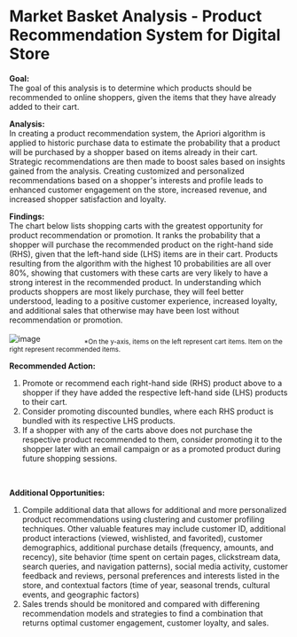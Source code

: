 # Market Basket Analysis - Product Recommendation System for Digital Store

**Goal:**<br>
The goal of this analysis is to determine which products should be recommended to online shoppers, given the items that they have already added to their cart.<br>

**Analysis:**<br>
In creating a product recommendation system, the Apriori algorithm is applied to historic purchase data to estimate the probability that a product will be purchased by a shopper based on items already in their cart. Strategic recommendations are then made to boost sales based on insights gained from the analysis. Creating customized and personalized recommendations based on a shopper's interests and profile leads to enhanced customer engagement on the store, increased revenue, and increased shopper satisfaction and loyalty.  

**Findings:**<br>
The chart below lists shopping carts with the greatest opportunity for product recommendation or promotion. It ranks the probability that a shopper will purchase the recommended product on the right-hand side (RHS), given that the left-hand side (LHS) items are in their cart. Products resulting from the algorithm with the highest 10 probabilities are all over 80%, showing that customers with these carts are very likely to have a strong interest in the recommended product. In understanding which products shoppers are most likely purchase, they will feel better understood, leading to a positive customer experience, increased loyalty, and additional sales that otherwise may have been lost without recommendation or promotion.<br>
<br>
![image](https://user-images.githubusercontent.com/30391113/171098428-a32f11ee-8e3f-41c1-be6a-fd9072a8fb62.png)
&nbsp;&nbsp;&nbsp;&nbsp;&nbsp;&nbsp;&nbsp;&nbsp;&nbsp;&nbsp;&nbsp;&nbsp;&nbsp;&nbsp;&nbsp;&nbsp;&nbsp;&nbsp;&nbsp;<sub>*On the y-axis, items on the left represent cart items. Item on the right represent recommended items.</sub>
<br>

**Recommended Action:<br>**
1. Promote or recommend each right-hand side (RHS) product above to a shopper if they have added the respective left-hand side (LHS) products to their cart.<br>
2. Consider promoting discounted bundles, where each RHS product is bundled with its respective LHS products.    
3. If a shopper with any of the carts above does not purchase the respective product recommended to them, consider promoting it to the shopper later with an email campaign or as a promoted product during future shopping sessions. 
<br>

**Additional Opportunities:<br>**
1. Compile additional data that allows for additional and more personalized product recommendations using clustering and customer profiling techniques. Other valuable features may include customer ID, additional product interactions (viewed, wishlisted, and favorited), customer demographics, additional purchase details (frequency, amounts, and recency), site behavior (time spent on certain pages, clickstream data, search queries, and navigation patterns), social media activity, customer feedback and reviews, personal preferences and interests listed in the store, and contextual factors (time of year, seasonal trends, cultural events, and geographic factors)<br>
2. Sales trends should be monitored and compared with differening recommendation models and strategies to find a combination that returns optimal customer engagement, customer loyalty, and sales.
<br>


